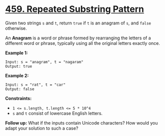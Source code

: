 # [459. Repeated Substring Pattern](https://leetcode.com/problems/repeated-substring-pattern/description/?envType=study-plan-v2&envId=programming-skills)

Given two strings `s` and `t`, return `true` if `t` is an anagram of `s`, and `false` otherwise.

An **Anagram**  is a word or phrase formed by rearranging the letters of a different word or phrase, typically using all the original letters exactly once.

**Example 1:** 

```
Input: s = "anagram", t = "nagaram"
Output: true
```

**Example 2:** 

```
Input: s = "rat", t = "car"
Output: false
```

**Constraints:** 

- `1 <= s.length, t.length <= 5 * 10^4`
- `s` and `t` consist of lowercase English letters.

**Follow up:**  What if the inputs contain Unicode characters? How would you adapt your solution to such a case?